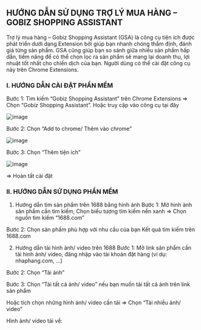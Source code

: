 ## HƯỚNG DẪN SỬ DỤNG TRỢ LÝ MUA HÀNG – GOBIZ SHOPPING ASSISTANT

Trợ lý mua hàng – Gobiz Shopping Assistant (GSA) là công cụ tiện ích được phát triển dưới dạng Extension bởi giúp bạn nhanh chóng thẩm định, đánh giá từng sản phẩm. GSA cũng giúp bạn so sánh giữa nhiều sản phẩm hấp dẫn, tiềm năng để có thể chọn lọc ra sản phẩm sẽ mang lại doanh thu, lợi nhuật tốt nhất cho chiến dịch của bạn.
Người dùng có thể cài đặt công cụ này trên Chrome Extensions.

### I. HƯỚNG DẪN CÀI ĐẶT PHẦN MỀM
Bước 1: Tìm kiếm “Gobiz Shopping Assistant” trên Chrome Extensions => Chọn “Gobiz Shopping Assistant”. Hoặc truy cập vào công cụ tại đây

 ![image](https://user-images.githubusercontent.com/112170890/187156393-2957e773-c473-4c50-aac6-cb67d06753f3.png)

Bước 2:  Chọn “Add to chrome/ Thêm vào chrome”
 
 ![image](https://user-images.githubusercontent.com/112170890/187157517-8f640cbd-ebfa-428a-b8d7-a6790b95ebb1.png)

Bước 3:  Chọn “Thêm tiện ích”
 
![image](https://user-images.githubusercontent.com/112170890/187157565-6d5a5e3e-6219-4432-b568-78db5321a040.png)

=>	Hoàn tất cài đặt
 

### II. HƯỚNG DẪN SỬ DỤNG PHẦN MỀM
1. Hướng dẫn tìm sản phẩm trên 1688 bằng hình ảnh
Bước 1: Mở hình ảnh sản phẩm cần tìm kiếm, Chọn biểu tượng tìm kiếm nền xanh => Chọn nguồn tìm kiếm “1688.com”
 
Bước 2: Chọn sản phẩm phù hợp với nhu cầu của bạn
Kết quả tìm kiếm trên 1688.com
 

2. Hướng dẫn tải hình ảnh/ video trên 1688
Bước 1: Mở link sản phẩm cần tải hình ảnh/ video, đăng nhập vào tài khoản đặt hàng (ví dụ: nhaphang.com, …)
 
Bước 2: Chọn “Tải ảnh” 
 
Bước 3: Chọn “Tải tất cả ảnh/ video” nếu bạn muốn tải tất cả ảnh trên link sản phẩm
 

Hoặc tích chọn những hình ảnh/ video cần tải => Chọn “Tải nhiều ảnh/ video”
 

Hình ảnh/ video tải về:
 
